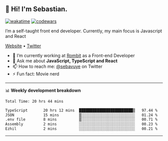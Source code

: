 ## 👋 Hi! I'm Sebastian.

[![wakatime](https://wakatime.com/badge/user/df0036c6-328a-4a39-be9b-e49417ed22a1.svg)](https://wakatime.com/@df0036c6-328a-4a39-be9b-e49417ed22a1)
[![codewars](https://www.codewars.com/users/sebavuye/badges/small)](https://www.codewars.com/users/sebavuye)

I’m a self-taught front end developer. Currently, my main focus is Javascript and React

[Website](https://sebastianvuye.be) • [Twitter](https://twitter.com/sebavuye)

- 🔭 I’m currently working at [Rombit](https://rombit.com/) as a Front-end Developer
- 💬 Ask me about **JavaScript, TypeScript and React**
- 📫 How to reach me: [@sebavuye](https://twitter.com/sebavuye) on Twitter
- ⚡ Fun fact: Movie nerd

-------

📊 **Weekly development breakdown**

<!--START_SECTION:waka-->

```txt
Total Time: 20 hrs 44 mins

TypeScript       20 hrs 12 mins  ████████████████████████▒   97.44 %
JSON             15 mins         ▒░░░░░░░░░░░░░░░░░░░░░░░░   01.24 %
.env file        8 mins          ▒░░░░░░░░░░░░░░░░░░░░░░░░   00.71 %
Assembly         2 mins          ░░░░░░░░░░░░░░░░░░░░░░░░░   00.23 %
Ezhil            2 mins          ░░░░░░░░░░░░░░░░░░░░░░░░░   00.21 %
```

<!--END_SECTION:waka-->
-------
